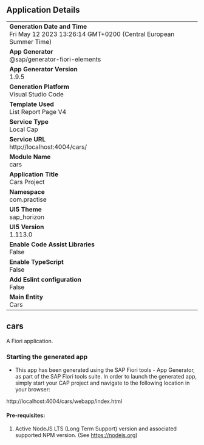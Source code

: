 ## Application Details
|               |
| ------------- |
|**Generation Date and Time**<br>Fri May 12 2023 13:26:14 GMT+0200 (Central European Summer Time)|
|**App Generator**<br>@sap/generator-fiori-elements|
|**App Generator Version**<br>1.9.5|
|**Generation Platform**<br>Visual Studio Code|
|**Template Used**<br>List Report Page V4|
|**Service Type**<br>Local Cap|
|**Service URL**<br>http://localhost:4004/cars/
|**Module Name**<br>cars|
|**Application Title**<br>Cars Project|
|**Namespace**<br>com.practise|
|**UI5 Theme**<br>sap_horizon|
|**UI5 Version**<br>1.113.0|
|**Enable Code Assist Libraries**<br>False|
|**Enable TypeScript**<br>False|
|**Add Eslint configuration**<br>False|
|**Main Entity**<br>Cars|

## cars

A Fiori application.

### Starting the generated app

-   This app has been generated using the SAP Fiori tools - App Generator, as part of the SAP Fiori tools suite.  In order to launch the generated app, simply start your CAP project and navigate to the following location in your browser:

http://localhost:4004/cars/webapp/index.html

#### Pre-requisites:

1. Active NodeJS LTS (Long Term Support) version and associated supported NPM version.  (See https://nodejs.org)


